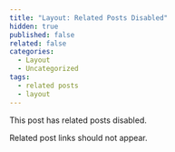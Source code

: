 ```yaml
---
title: "Layout: Related Posts Disabled"
hidden: true
published: false
related: false
categories:
  - Layout
  - Uncategorized
tags:
  - related posts
  - layout
---
```


This post has related posts disabled.

Related post links should not appear.